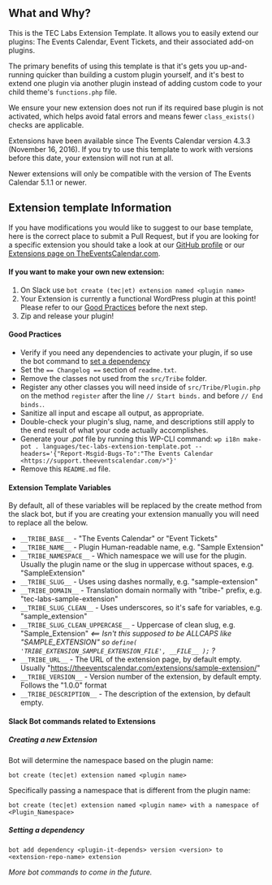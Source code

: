## What and Why?

This is the TEC Labs Extension Template. It allows you to easily extend our plugins: The Events Calendar, Event Tickets, and their associated add-on plugins.

The primary benefits of using this template is that it's gets you up-and-running quicker than building a custom plugin yourself, and it's best to extend one plugin via another plugin instead of adding custom code to your child theme's `functions.php` file.

We ensure your new extension does not run if its required base plugin is not activated, which helps avoid fatal errors and means fewer `class_exists()` checks are applicable.

Extensions have been available since The Events Calendar version 4.3.3 (November 16, 2016). If you try to use this template to work with versions before this date, your extension will not run at all.

Newer extensions will only be compatible with the version of The Events Calendar 5.1.1 or newer.

## Extension template Information

If you have modifications you would like to suggest to our base template, here is the correct place to submit a Pull Request, but if you are looking for a specific extension you should take a look at our [GitHub profile](https://github.com/mt-support) or our [Extensions page on TheEventsCalendar.com](https://theeventscalendar.com/extensions/).

#### If you want to make your own new extension:

1. On Slack use `bot create (tec|et) extension named <plugin name>`
1. Your Extension is currently a functional WordPress plugin at this point! Please refer to our [Good Practices](#good-practices) before the next step.
1. Zip and release your plugin!

#### Good Practices

* Verify if you need any dependencies to activate your plugin, if so use the bot command to [set a dependency](#setting-a-dependency)
* Set the `== Changelog ==` section of `readme.txt`.
* Remove the classes not used from the `src/Tribe` folder.
* Register any other classes you will need inside of `src/Tribe/Plugin.php` on the method `register` after the line `// Start binds.` and before `// End binds.`.
* Sanitize all input and escape all output, as appropriate.
* Double-check your plugin's slug, name, and descriptions still apply to the end result of what your code actually accomplishes.
* Generate your *.pot* file by running this WP-CLI command: `wp i18n make-pot . languages/tec-labs-extension-template.pot --headers='{"Report-Msgid-Bugs-To":"The Events Calendar <https://support.theeventscalendar.com/>"}'`
* Remove this `README.md` file.

#### Extension Template Variables

By default, all of these variables will be replaced by the create method from the slack bot, but if you are creating your extension manually you will need to replace all the below. 

* `__TRIBE_BASE__` - "The Events Calendar" or "Event Tickets"
* `__TRIBE_NAME__` - Plugin Human-readable name, e.g. "Sample Extension"
* `__TRIBE_NAMESPACE__` - Which namespace we will use for the plugin. Usually the plugin name or the slug in uppercase without spaces, e.g. "SampleExtension"
* `__TRIBE_SLUG__` - Uses using dashes normally, e.g. "sample-extension"
* `__TRIBE_DOMAIN__` - Translation domain normally with "tribe-" prefix, e.g. "tec-labs-sample-extension"
* `__TRIBE_SLUG_CLEAN__` - Uses underscores, so it's safe for variables, e.g. "sample_extension"
* `__TRIBE_SLUG_CLEAN_UPPERCASE__` - Uppercase of clean slug, e.g. "Sample_Extension" *<== Isn't this supposed to be ALLCAPS like "SAMPLE_EXTENSION" so `define( 'TRIBE_EXTENSION_SAMPLE_EXTENSION_FILE', __FILE__ );` ?*
* `__TRIBE_URL__` - The URL of the extension page, by default empty. Usually "https://theeventscalendar.com/extensions/sample-extension/"
* `__TRIBE_VERSION__` - Version number of the extension, by default empty. Follows the "1.0.0" format
* `__TRIBE_DESCRIPTION__` - The description of the extension, by default empty.

#### Slack Bot commands related to Extensions

##### Creating a new Extension

Bot will determine the namespace based on the plugin name:
```
bot create (tec|et) extension named <plugin name>
```

Specifically passing a namespace that is different from the plugin name:
```
bot create (tec|et) extension named <plugin name> with a namespace of <Plugin_Namespace>
```

##### Setting a dependency

```
bot add dependency <plugin-it-depends> version <version> to <extension-repo-name> extension
```

_More bot commands to come in the future._
